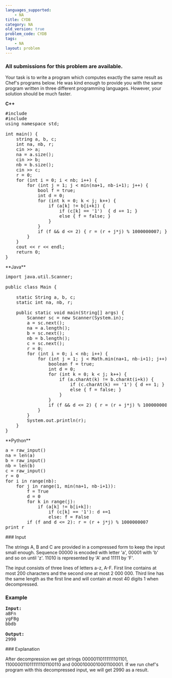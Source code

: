 ```yaml
---
languages_supported:
    - NA
title: CYDB
category: NA
old_version: true
problem_code: CYDB
tags:
    - NA
layout: problem
---
```

###  All submissions for this problem are available. 

Your task is to write a program which computes exactly the same result as Chef's programs below. He was kind enough to provide you with the same program written in three different programming languages. However, your solution should be much faster.

**C++**

<pre>#include <iostream>
#include <string>
using namespace std;

int main() {
	string a, b, c;
	int na, nb, r;
	cin >> a;
	na = a.size();
	cin >> b;
	nb = b.size();
	cin >> c;
	r = 0;
	for (int i = 0; i < nb; i++) {
		for (int j = 1; j < min(na+1, nb-i+1); j++) {
			bool f = true;
			int d = 0;
			for (int k = 0; k < j; k++) {
				if (a[k] != b[i+k]) { 
					if (c[k] == '1')  { d += 1; }
					else { f = false; }
				}
			}
			if (f && d <= 2) { r = (r + j*j) % 1000000007; }
		}
	}
	cout << r << endl;
	return 0;
}
</pre>**Java**

<pre>import java.util.Scanner;

public class Main {

	static String a, b, c;
	static int na, nb, r;

	public static void main(String[] args) {
		Scanner sc = new Scanner(System.in);
		a = sc.next();
		na = a.length();
		b = sc.next();
		nb = b.length();
		c = sc.next();
		r = 0;
		for (int i = 0; i < nb; i++) {
			for (int j = 1; j < Math.min(na+1, nb-i+1); j++) {
				boolean f = true;
				int d = 0;
				for (int k = 0; k < j; k++) {
					if (a.charAt(k) != b.charAt(i+k)) { 
						if (c.charAt(k) == '1') { d += 1; }
						else { f = false; }
					}
				}
				if (f && d <= 2) { r = (r + j*j) % 1000000007; }
			}
		}
		System.out.println(r);
	}
}
</pre>**Python**

<pre>a = raw_input()
na = len(a)
b = raw_input()
nb = len(b)
c = raw_input()
r = 0
for i in range(nb):
	for j in range(1, min(na+1, nb-i+1)):
		f = True
		d = 0
		for k in range(j):
			if (a[k] != b[i+k]):
				if (c[k] == '1'): d +=1
				else: f = False
		if (f and d <= 2): r = (r + j*j) % 1000000007
print r
</pre>### Input

The strings A, B and C are provided in a compressed form to keep the input small enough. Sequence 00000 is encoded with letter 'a', 00001 with 'b' and so on until 'z'. 11010 is represented by 'A' and 11111 by 'F'.

The input consists of three lines of letters a-z, A-F. First line contains at most 200 characters and the second one at most 2 000 000. Third line has the same length as the first line and will contain at most 40 digits 1 when decompressed.

### Example

<pre><b>Input:</b>
aBFn
ygFBg
bbdb

<b>Output:</b>
2990
</pre>### Explanation

After decompression we get strings 00000110111111101101, 1100000110111111101100110 and 00001000010001100001. If we run chef's program with this decompressed input, we will get 2990 as a result.
